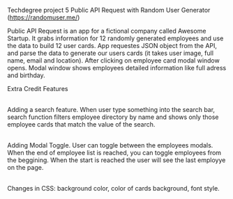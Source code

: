 Techdegree project 5 Public API Request with Random User Generator (https://randomuser.me/)<br>

Public API Request is an app for a fictional company called Awesome Startup. It grabs information for 12 randomly generated employees and use the data to build 12 user cards. App requestes JSON object from the API, and parse the data to generate our users cards (it takes user image, full name, email and location). After clicking on employee card modal window opens. Modal window shows employees detailed information like full adress and birthday.<br>

Extra Credit Features<br><br>

Adding a search feature. When user type something into the search bar, search function filters employee directory by name and shows only those employee cards that match the value of the search.<br><br>

Adding Modal Toggle. User can toggle between the employees modals. When the end of employee list is reached, you can toggle employees from the beggining. When the start is reached the user will see the last employye on the page.<br><br>

Changes in CSS: background color, color of cards background, font style.



